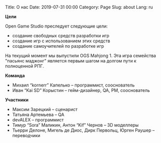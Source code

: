 Title: О нас 
Date: 2019-07-31 00:00
Category: Page
Slug: about
Lang: ru

**Цели**

Open Game Studio преследует следующие цели:

* создание свободных средств разработки игр
* создание игр с использованием этих средств
* создание самоучителей по разработке игр

На текущий момент мы выпустили OGS Mahjong 1. Эта игра семейства "пасьянс маджонг"
является первым шагом на долгом пути к полноценной РПГ.

**Команда**

* Михаил “kornerr” Капелько – программист, сооснователь
* Иван “Kai SD” Корыстин – гейм-дизайнер, QA, PM, сооснователь

**Участники**

* Максим Зарецкий – сценарист
* Татьяна Артемьева – QA
* devALEX – программист
* Тимур “Sora” Маликин, Антон “Kif” Чернов – 3D моделлеры
* Тьерри Делоне, Мигель де Диос, Дирк Первольц, Юрген Раушер – переводчики
